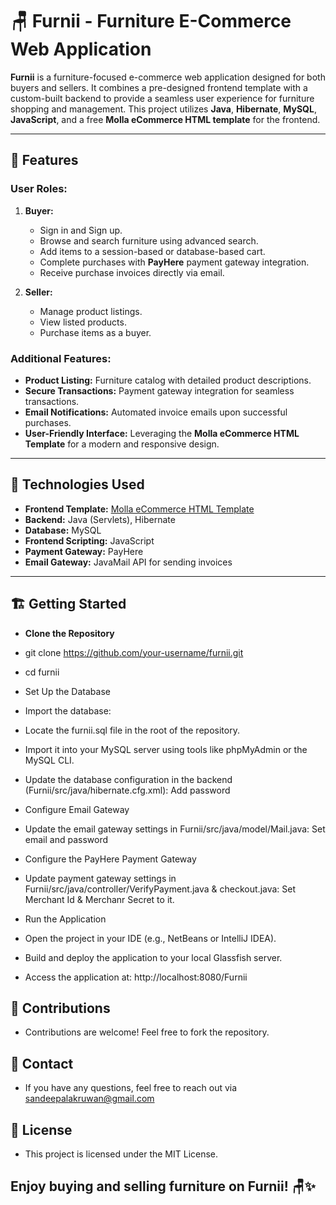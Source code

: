 # 🪑 Furnii - Furniture E-Commerce Web Application

**Furnii** is a furniture-focused e-commerce web application designed for both buyers and sellers. It combines a pre-designed frontend template with a custom-built backend to provide a seamless user experience for furniture shopping and management. This project utilizes **Java**, **Hibernate**, **MySQL**, **JavaScript**, and a free **Molla eCommerce HTML template** for the frontend.

---

## 🎯 **Features**

### **User Roles:**
1. **Buyer:**
   - Sign in and Sign up.
   - Browse and search furniture using advanced search.
   - Add items to a session-based or database-based cart.
   - Complete purchases with **PayHere** payment gateway integration.
   - Receive purchase invoices directly via email.

2. **Seller:**
   - Manage product listings.
   - View listed products.
   - Purchase items as a buyer.

### **Additional Features:**
- **Product Listing:** Furniture catalog with detailed product descriptions.
- **Secure Transactions:** Payment gateway integration for seamless transactions.
- **Email Notifications:** Automated invoice emails upon successful purchases.
- **User-Friendly Interface:** Leveraging the **Molla eCommerce HTML Template** for a modern and responsive design.

---

## 🔧 **Technologies Used**
- **Frontend Template:** [Molla eCommerce HTML Template](https://www.templateshub.net/template/molla-eCommerce-html-template)
- **Backend:** Java (Servlets), Hibernate
- **Database:** MySQL
- **Frontend Scripting:** JavaScript
- **Payment Gateway:** PayHere
- **Email Gateway:** JavaMail API for sending invoices

---

## 🏗️ **Getting Started**

- **Clone the Repository**
- git clone https://github.com/your-username/furnii.git
- cd furnii

- Set Up the Database
- Import the database:
- Locate the furnii.sql file in the root of the repository.
- Import it into your MySQL server using tools like phpMyAdmin or the MySQL CLI.

- Update the database configuration in the backend (Furnii/src/java/hibernate.cfg.xml): Add password
  
- Configure Email Gateway
- Update the email gateway settings in Furnii/src/java/model/Mail.java: Set email and password

- Configure the PayHere Payment Gateway
- Update payment gateway settings in Furnii/src/java/controller/VerifyPayment.java & checkout.java: Set Merchant Id & Merchanr Secret to it.

- Run the Application
- Open the project in your IDE (e.g., NetBeans or IntelliJ IDEA).
- Build and deploy the application to your local Glassfish server.
- Access the application at: http://localhost:8080/Furnii

## 🤝 Contributions
- Contributions are welcome! Feel free to fork the repository.

## 📧 Contact
- If you have any questions, feel free to reach out via sandeepalakruwan@gmail.com

## 📜 License
- This project is licensed under the MIT License.

## Enjoy buying and selling furniture on Furnii! 🪑✨
